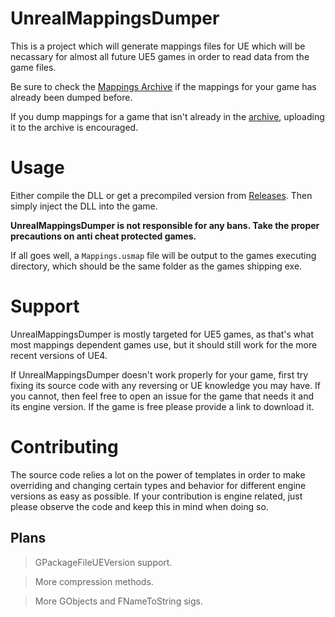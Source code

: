 # UnrealMappingsDumper

This is a project which will generate mappings files for UE which will be necassary for almost all future UE5 games in order to read data from the game files.

Be sure to check the [Mappings Archive](https://github.com/OutTheShade/Unreal-Mappings-Archive) if the mappings for your game has already been dumped before. 

If you dump mappings for a game that isn't already in the [archive](https://github.com/OutTheShade/Unreal-Mappings-Archive), uploading it to the archive is encouraged.

# Usage

Either compile the DLL or get a precompiled version from [Releases](https://github.com/OutTheShade/UnrealMappingsDumper/releases). Then simply inject the DLL into the game. 

**UnrealMappingsDumper is not responsible for any bans. Take the proper precautions on anti cheat protected games.**

If all goes well, a `Mappings.usmap` file will be output to the games executing directory, which should be the same folder as the games shipping exe.

# Support

UnrealMappingsDumper is mostly targeted for UE5 games, as that's what most mappings dependent games use, but it should still work for the more recent versions of UE4.

If UnrealMappingsDumper doesn't work properly for your game, first try fixing its source code with any reversing or UE knowledge you may have. If you cannot, then feel free to open an issue for the game that needs it and its engine version. If the game is free please provide a link to download it.

# Contributing

The source code relies a lot on the power of templates in order to make overriding and changing certain types and behavior for different engine versions as easy as possible. If your contribution is engine related, just please observe the code and keep this in mind when doing so. 

## Plans

> GPackageFileUEVersion support.

> More compression methods.

> More GObjects and FNameToString sigs.
